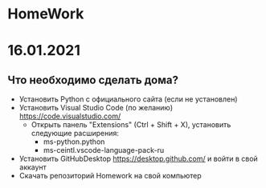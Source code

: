 # HomeWork
 
# 16.01.2021 
## Что необходимо сделать дома?
- Установить Python с официального сайта (если не установлен)
- Установить Visual Studio Code (по желанию) https://code.visualstudio.com/
    - Открыть панель "Extensions" (Ctrl + Shift + X), установить следующие расширения:
        - ms-python.python
        - ms-ceintl.vscode-language-pack-ru 
- Установить GitHubDesktop https://desktop.github.com/ и войти в свой аккаунт
- Скачать репозиторий Homework на свой компьютер